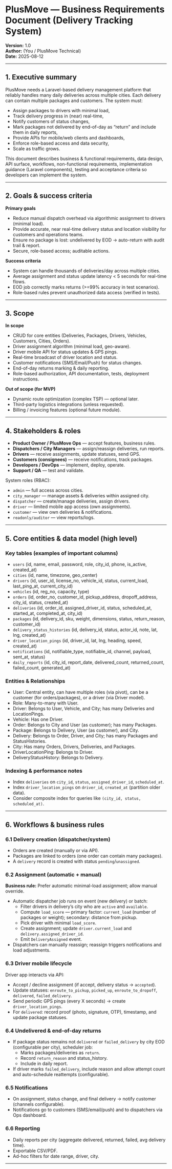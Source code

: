 # PlusMove — Business Requirements Document (Delivery Tracking System)

**Version:** 1.0  
**Author:** (You / PlusMove Technical)  
**Date:** 2025-08-12

---

## 1. Executive summary
PlusMove needs a Laravel-based delivery management platform that reliably handles many daily deliveries across multiple cities. Each delivery can contain multiple packages and customers. The system must:
- Assign packages to drivers with minimal load,
- Track delivery progress in (near) real-time,
- Notify customers of status changes,
- Mark packages not delivered by end-of-day as “return” and include them in daily reports,
- Provide APIs for mobile/web clients and dashboards,
- Enforce role-based access and data security,
- Scale as traffic grows.

This document describes business & functional requirements, data design, API surface, workflows, non-functional requirements, implementation guidance (Laravel components), testing and acceptance criteria so developers can implement the system.

---

## 2. Goals & success criteria
**Primary goals**
- Reduce manual dispatch overhead via algorithmic assignment to drivers (minimal load).
- Provide accurate, near real-time delivery status and location visibility for customers and operations teams.
- Ensure no package is lost: undelivered by EOD → auto-return with audit trail & report.
- Secure, role-based access; auditable actions.

**Success criteria**
- System can handle thousands of deliveries/day across multiple cities.
- Average assignment and status update latency < 5 seconds for real-time flows.
- EOD job correctly marks returns (>=99% accuracy in test scenarios).
- Role-based rules prevent unauthorized data access (verified in tests).

---

## 3. Scope
**In scope**
- CRUD for core entities (Deliveries, Packages, Drivers, Vehicles, Customers, Cities, Orders).
- Driver assignment algorithm (minimal load, geo-aware).
- Driver mobile API for status updates & GPS pings.
- Real-time broadcast of driver location and status.
- Customer notifications (SMS/Email/Push) for status changes.
- End-of-day returns marking & daily reporting.
- Role-based authorization, API documentation, tests, deployment instructions.

**Out of scope (for MVP)**
- Dynamic route optimization (complex TSP) — optional later.
- Third-party logistics integrations (unless requested).
- Billing / invoicing features (optional future module).

---

## 4. Stakeholders & roles
- **Product Owner / PlusMove Ops** — accept features, business rules.
- **Dispatchers / City Managers** — assign/reassign deliveries, run reports.
- **Drivers** — receive assignments, update statuses, send GPS.
- **Customers (consignees)** — receive notifications, track packages.
- **Developers / DevOps** — implement, deploy, operate.
- **Support / QA** — test and validate.

System roles (RBAC):
- `admin` — full access across cities.
- `city_manager` — manage assets & deliveries within assigned city.
- `dispatcher` — create/manage deliveries, assign drivers.
- `driver` — limited mobile app access (own assignments).
- `customer` — view own deliveries & notifications.
- `readonly/auditor` — view reports/logs.

---

## 5. Core entities & data model (high level)

### Key tables (examples of important columns)
- `users` (id, name, email, password, role, city_id, phone, is_active, created_at)
- `cities` (id, name, timezone, geo_center)
- `drivers` (id, user_id, license_no, vehicle_id, status, current_load, last_ping_at, current_city_id)
- `vehicles` (id, reg_no, capacity, type)
- `orders` (id, order_no, customer_id, pickup_address, dropoff_address, city_id, status, created_at)
- `deliveries` (id, order_id, assigned_driver_id, status, scheduled_at, started_at, completed_at, city_id)
- `packages` (id, delivery_id, sku, weight, dimensions, status, return_reason, customer_id)
- `delivery_status_histories` (id, delivery_id, status, actor_id, note, lat, lng, created_at)
- `driver_location_pings` (id, driver_id, lat, lng, heading, speed, created_at)
- `notifications` (id, notifiable_type, notifiable_id, channel, payload, sent_at, status)
- `daily_reports` (id, city_id, report_date, delivered_count, returned_count, failed_count, generated_at)

### Entities & Relationships
- User: Central entity, can have multiple roles (via pivot), can be a customer (for orders/packages), or a driver (via Driver model).
- Role: Many-to-many with User.
- Driver: Belongs to User, Vehicle, and City; has many Deliveries and LocationPings.
- Vehicle: Has one Driver.
- Order: Belongs to City and User (as customer); has many Packages.
- Package: Belongs to Delivery, User (as customer), and City.
- Delivery: Belongs to Order, Driver, and City; has many Packages and StatusHistories.
- City: Has many Orders, Drivers, Deliveries, and Packages.
- DriverLocationPing: Belongs to Driver.
- DeliveryStatusHistory: Belongs to Delivery.

### Indexing & performance notes
- Index `deliveries` on `city_id`, `status`, `assigned_driver_id`, `scheduled_at`.
- Index `driver_location_pings` on `driver_id`, `created_at` (partition older data).
- Consider composite index for queries like `(city_id, status, scheduled_at)`.

---

## 6. Workflows & business rules

### 6.1 Delivery creation (dispatcher/system)
- Orders are created (manually or via API).
- Packages are linked to orders (one order can contain many packages).
- A `delivery` record is created with status `pending`/`unassigned`.

### 6.2 Assignment (automatic + manual)
**Business rule:** Prefer automatic minimal-load assignment; allow manual override.
- Automatic dispatcher job runs on event (new delivery) or batch:
  - Filter drivers in delivery’s city who are `active` and `available`.
  - Compute `load_score` — primary factor: `current_load` (number of packages or weight); secondary: distance from pickup.
  - Pick driver with minimal `load_score`.
  - Create assignment; update `driver.current_load` and `delivery.assigned_driver_id`.
  - Emit `DeliveryAssigned` event.
- Dispatchers can manually reassign; reassign triggers notifications and load adjustments.

### 6.3 Driver mobile lifecycle
Driver app interacts via API:
- Accept / decline assignment (if accept, delivery status → `accepted`).
- Update statuses: `enroute_to_pickup`, `picked_up`, `enroute_to_dropoff`, `delivered`, `failed_delivery`.
- Send periodic GPS pings (every X seconds) → create `driver_location_pings`.
- For `delivered`: record proof (photo, signature, OTP), timestamp, and update package statuses.

### 6.4 Undelivered & end-of-day returns
- If package status remains not `delivered` or `failed_delivery` by city EOD (configurable per city), scheduler job:
  - Marks packages/deliveries as `return`.
  - Record `return_reason` and status_history.
  - Include in daily report.
- If driver marks `failed_delivery`, include reason and allow attempt count and auto-schedule reattempts (configurable).

### 6.5 Notifications
- On assignment, status change, and final delivery → notify customer (channels configurable).
- Notifications go to customers (SMS/email/push) and to dispatchers via Ops dashboard.

### 6.6 Reporting
- Daily reports per city (aggregate delivered, returned, failed, avg delivery time).
- Exportable CSV/PDF.
- Ad-hoc filters for date range, driver, city.

---
